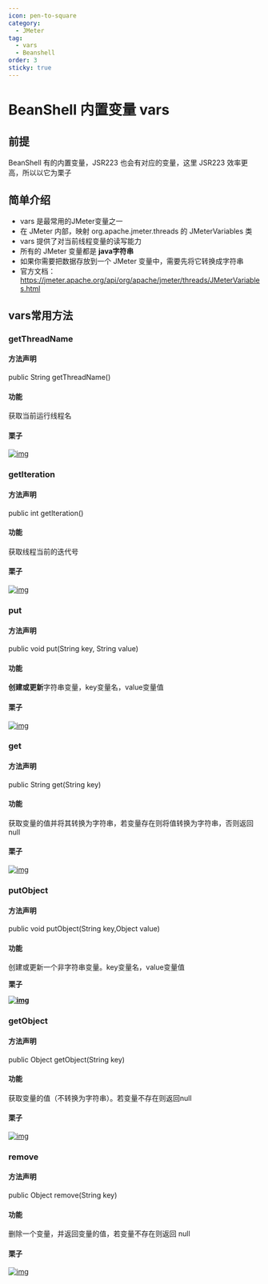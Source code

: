 ```yaml
---
icon: pen-to-square
category:
  - JMeter
tag:
  - vars
  - Beanshell
order: 3
sticky: true
---
```




# BeanShell 内置变量 vars

## 前提

BeanShell 有的内置变量，JSR223 也会有对应的变量，这里 JSR223 效率更高，所以以它为栗子

 

## 简单介绍

- vars 是最常用的JMeter变量之一
- 在 JMeter 内部，映射 org.apache.jmeter.threads 的 JMeterVariables 类
- vars 提供了对当前线程变量的读写能力
- 所有的 JMeter 变量都是 **java字符串**
- 如果你需要把数据存放到一个 JMeter 变量中，需要先将它转换成字符串
- 官方文档：https://jmeter.apache.org/api/org/apache/jmeter/threads/JMeterVariables.html

 

## vars常用方法

### getThreadName

#### 方法声明

public String getThreadName()

 

#### 功能

获取当前运行线程名

 

#### 栗子

[![img](/assets/jmeter/1896874-20200827112235889-1937040422.png)](https://img2020.cnblogs.com/blog/1896874/202008/1896874-20200827112235889-1937040422.png)

 

### getIteration

#### 方法声明

public int getIteration()

 

#### 功能

获取线程当前的迭代号

 

#### 栗子

[![img](/assets/jmeter/1896874-20200827112247196-713613713.png)](https://img2020.cnblogs.com/blog/1896874/202008/1896874-20200827112247196-713613713.png)

 

### put

#### 方法声明

public void put(String key, String value)

 

#### 功能

**创建或更新**字符串变量，key变量名，value变量值

 

#### 栗子

[![img](/assets/jmeter/1896874-20200827113352614-2133445955.png)](https://img2020.cnblogs.com/blog/1896874/202008/1896874-20200827113352614-2133445955.png)

 

### get

#### 方法声明

public String get(String key)

 

#### 功能

获取变量的值并将其转换为字符串，若变量存在则将值转换为字符串，否则返回 null

 

#### 栗子

[![img](/assets/jmeter/1896874-20200827114122215-705450917.png)](https://img2020.cnblogs.com/blog/1896874/202008/1896874-20200827114122215-705450917.png)

 

### putObject

#### 方法声明

public void putObject(String key,Object value)

 

#### 功能

创建或更新一个非字符串变量。key变量名，value变量值

 

**栗子**

**[![img](/assets/jmeter/1896874-20200827141727635-1131759367.png)](https://img2020.cnblogs.com/blog/1896874/202008/1896874-20200827141727635-1131759367.png)**

 

### getObject

#### 方法声明

public Object getObject(String key)

 

#### 功能

获取变量的值（不转换为字符串）。若变量不存在则返回null

 

#### 栗子

[![img](/assets/jmeter/1896874-20200827142119112-1607785736.png)](https://img2020.cnblogs.com/blog/1896874/202008/1896874-20200827142119112-1607785736.png)

 

### remove

#### 方法声明

public Object remove(String key)

 

#### 功能

删除一个变量，并返回变量的值，若变量不存在则返回 null

 

#### 栗子

[![img](/assets/jmeter/1896874-20200827142241799-796747165.png)](https://img2020.cnblogs.com/blog/1896874/202008/1896874-20200827142241799-796747165.png)
